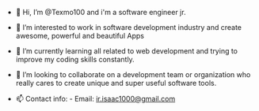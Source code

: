 - 👋 Hi, I’m @Texmo100 and i'm a software engineer jr.

- 👀 I’m interested to work in software development industry and create awesome, powerful and beautiful Apps

- 🌱 I’m currently learning all related to web development and trying to improve my coding skills constantly.

- 💞️ I’m looking to collaborate on a development team or organization who really cares to create unique and super useful software tools.

- 📫 Contact info:
      - Email: ir.isaac1000@gmail.com

<!---
Texmo100/Texmo100 is a ✨ special ✨ repository because its `README.md` (this file) appears on your GitHub profile.
You can click the Preview link to take a look at your changes.
--->
